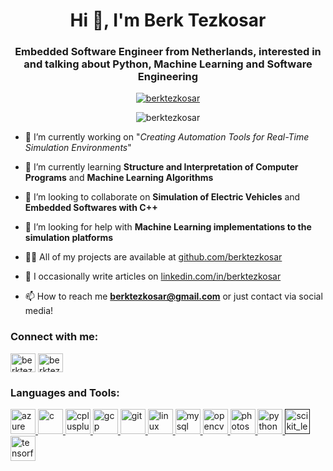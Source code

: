 <h1 align="center">Hi 👋, I'm Berk Tezkosar</h1>
<h3 align="center">Embedded Software Engineer from Netherlands, interested in and talking about Python, Machine Learning and Software Engineering</h3>
<p align="center"> <a href="https://twitter.com/berktezkosar" target="blank"><img src="https://img.shields.io/twitter/follow/berktezkosar?logo=twitter&style=for-the-badge" alt="berktezkosar" /></a> </p>

<p align="center"> <img src="https://komarev.com/ghpvc/?username=berktezkosar&label=Profile%20views&color=0e75b6&style=flat" alt="berktezkosar" /> </p>

- 🔭 I’m currently working on "*Creating Automation Tools for Real-Time Simulation Environments*"

- 🌱 I’m currently learning **Structure and Interpretation of Computer Programs** and **Machine Learning Algorithms**

- 👯 I’m looking to collaborate on **Simulation of Electric Vehicles** and **Embedded Softwares with C++**

- 🤝 I’m looking for help with **Machine Learning implementations to the simulation platforms**

- 👨‍💻 All of my projects are available at [github.com/berktezkosar](github.com/berktezkosar)

- 📝 I occasionally write articles on [linkedin.com/in/berktezkosar](linkedin.com/in/berktezkosar)

- 📫 How to reach me **berktezkosar@gmail.com** or just contact via social media!

<p align="left">
<h3 align="left">Connect with me:</h3>
<a href="https://twitter.com/berktezkosar" target="blank"><img align="center" src="https://cdn.jsdelivr.net/npm/simple-icons@3.0.1/icons/twitter.svg" alt="berktezkosar" height="30" width="40" /></a>
<a href="https://linkedin.com/in/berktezkosar" target="blank"><img align="center" src="https://cdn.jsdelivr.net/npm/simple-icons@3.0.1/icons/linkedin.svg" alt="berktezkosar" height="30" width="40" /></a>
</p>

<h3 align="left">Languages and Tools:</h3>
<p align="left"> <a href="https://azure.microsoft.com/en-in/" target="_blank"> <img src="https://www.vectorlogo.zone/logos/microsoft_azure/microsoft_azure-icon.svg" alt="azure" width="40" height="40"/> </a> <a href="https://www.cprogramming.com/" target="_blank"> <img src="https://devicons.github.io/devicon/devicon.git/icons/c/c-original.svg" alt="c" width="40" height="40"/> </a> <a href="https://www.w3schools.com/cpp/" target="_blank"> <img src="https://devicons.github.io/devicon/devicon.git/icons/cplusplus/cplusplus-original.svg" alt="cplusplus" width="40" height="40"/> </a> <a href="https://cloud.google.com" target="_blank"> <img src="https://www.vectorlogo.zone/logos/google_cloud/google_cloud-icon.svg" alt="gcp" width="40" height="40"/> </a> <a href="https://git-scm.com/" target="_blank"> <img src="https://www.vectorlogo.zone/logos/git-scm/git-scm-icon.svg" alt="git" width="40" height="40"/> </a> <a href="https://www.linux.org/" target="_blank"> <img src="https://devicons.github.io/devicon/devicon.git/icons/linux/linux-original.svg" alt="linux" width="40" height="40"/> </a> <a href="https://www.mysql.com/" target="_blank"> <img src="https://devicons.github.io/devicon/devicon.git/icons/mysql/mysql-original-wordmark.svg" alt="mysql" width="40" height="40"/> </a> <a href="https://opencv.org/" target="_blank"> <img src="https://www.vectorlogo.zone/logos/opencv/opencv-icon.svg" alt="opencv" width="40" height="40"/> </a> <a href="https://www.photoshop.com/en" target="_blank"> <img src="https://devicons.github.io/devicon/devicon.git/icons/photoshop/photoshop-plain.svg" alt="photoshop" width="40" height="40"/> </a> <a href="https://www.python.org" target="_blank"> <img src="https://devicons.github.io/devicon/devicon.git/icons/python/python-original.svg" alt="python" width="40" height="40"/> </a> <a href="" target="_blank"> <img src="https://upload.wikimedia.org/wikipedia/commons/0/05/Scikit_learn_logo_small.svg" alt="scikit_learn" width="40" height="40"/> </a> <a href="https://www.tensorflow.org" target="_blank"> <img src="https://www.vectorlogo.zone/logos/tensorflow/tensorflow-icon.svg" alt="tensorflow" width="40" height="40"/> </a> </p>

